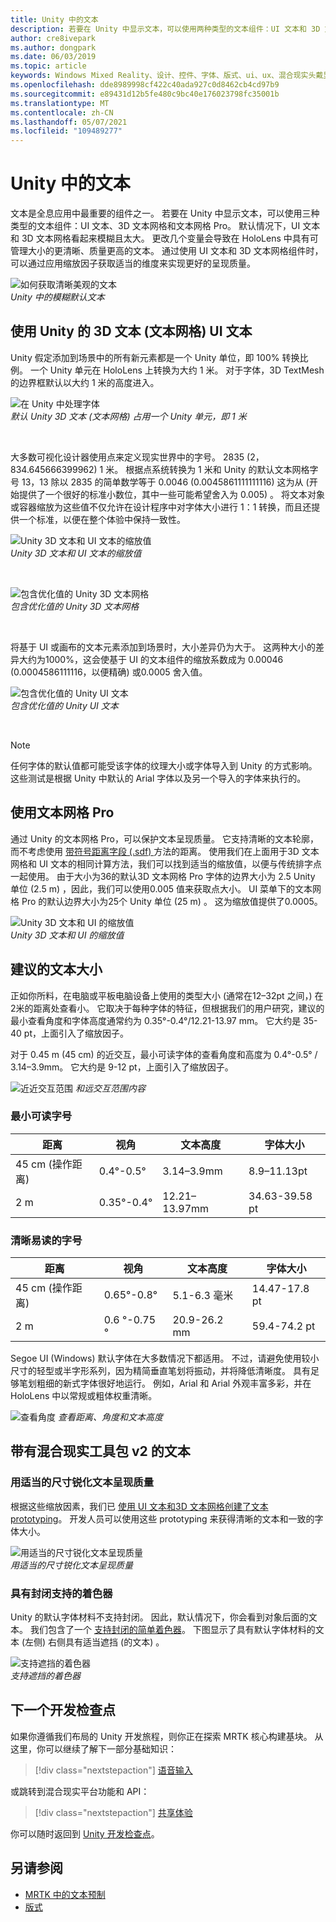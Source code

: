 ```yaml
---
title: Unity 中的文本
description: 若要在 Unity 中显示文本，可以使用两种类型的文本组件：UI 文本和 3D 文本网格。
author: cre8ivepark
ms.author: dongpark
ms.date: 06/03/2019
ms.topic: article
keywords: Windows Mixed Reality、设计、控件、字体、版式、ui、ux、混合现实头戴显示设备、Windows 混合现实头戴显示设备、虚拟现实头戴显示设备、MRTK、混合现实工具包
ms.openlocfilehash: dde8989998cf422c40ada927c0d8462cb4cd97b9
ms.sourcegitcommit: e89431d12b5fe480c9bc40e176023798fc35001b
ms.translationtype: MT
ms.contentlocale: zh-CN
ms.lasthandoff: 05/07/2021
ms.locfileid: "109489277"
---
```

# <a name="text-in-unity"></a>Unity 中的文本

文本是全息应用中最重要的组件之一。 若要在 Unity 中显示文本，可以使用三种类型的文本组件：UI 文本、3D 文本网格和文本网格 Pro。 默认情况下，UI 文本和 3D 文本网格看起来模糊且太大。 更改几个变量会导致在 HoloLens 中具有可管理大小的更清晰、质量更高的文本。 通过使用 UI 文本和 3D 文本网格组件时，可以通过应用缩放因子获取适当的维度来实现更好的呈现质量。

![如何获取清晰美观的文本](images/hug-text-02-640px.png)<br>
*Unity 中的模糊默认文本*

## <a name="working-with-unitys-3d-text-text-mesh-and-ui-text"></a>使用 Unity 的 3D 文本 (文本网格) UI 文本

Unity 假定添加到场景中的所有新元素都是一个 Unity 单位，即 100% 转换比例。 一个 Unity 单元在 HoloLens 上转换为大约 1 米。 对于字体，3D TextMesh 的边界框默认以大约 1 米的高度进入。

![在 Unity 中处理字体](images/640px-hug-text-03.png)<br>
*默认 Unity 3D 文本 (文本网格) 占用一个 Unity 单元，即 1 米*

<br>

大多数可视化设计器使用点来定义现实世界中的字号。 2835 (2，834.645666399962) 1 米。 根据点系统转换为 1 米和 Unity 的默认文本网格字号 13，13 除以 2835 的简单数学等于 0.0046 (0.0045861111111116) 这为从 (开始提供了一个很好的标准小数位，其中一些可能希望舍入为 0.005) 。 将文本对象或容器缩放为这些值不仅允许在设计程序中对字体大小进行 1：1 转换，而且还提供一个标准，以便在整个体验中保持一致性。

![Unity 3D 文本和 UI 文本的缩放值](images/Text_In_Unity_Measurements1.png)<br>
*Unity 3D 文本和 UI 文本的缩放值*

<br>

![包含优化值的 Unity 3D 文本网格](images/hug-text-05-1000px.png)<br>
*包含优化值的 Unity 3D 文本网格*

<br>

将基于 UI 或画布的文本元素添加到场景时，大小差异仍为大于。 这两种大小的差异大约为1000%，这会使基于 UI 的文本组件的缩放系数成为 0.00046 (0.0004586111116，以便精确) 或0.0005 舍入值。

![包含优化值的 Unity UI 文本](images/hug-text-04-1000px.png)<br>
*包含优化值的 Unity UI 文本*

<br>

>[!NOTE]
>任何字体的默认值都可能受该字体的纹理大小或字体导入到 Unity 的方式影响。 这些测试是根据 Unity 中默认的 Arial 字体以及另一个导入的字体来执行的。

## <a name="working-with-text-mesh-pro"></a>使用文本网格 Pro

通过 Unity 的文本网格 Pro，可以保护文本呈现质量。 它支持清晰的文本轮廓，而不考虑使用 [带符号距离字段 (.sdf) ](https://steamcdn-a.akamaihd.net/apps/valve/2007/SIGGRAPH2007_AlphaTestedMagnification.pdf) 方法的距离。 使用我们在上面用于3D 文本网格和 UI 文本的相同计算方法，我们可以找到适当的缩放值，以便与传统排字点一起使用。 由于大小为36的默认3D 文本网格 Pro 字体的边界大小为 2.5 Unity 单位 (2.5 m) ，因此，我们可以使用0.005 值来获取点大小。 UI 菜单下的文本网格 Pro 的默认边界大小为25个 Unity 单位 (25 m) 。 这为缩放值提供了0.0005。

![Unity 3D 文本和 UI 的缩放值](images/Text_In_Unity_Measurements2.png)<br>
*Unity 3D 文本和 UI 的缩放值*

## <a name="recommended-text-size"></a>建议的文本大小

正如你所料，在电脑或平板电脑设备上使用的类型大小 (通常在12–32pt 之间，) 在2米的距离处查看小。 它取决于每种字体的特征，但根据我们的用户研究，建议的最小查看角度和字体高度通常约为 0.35°-0.4°/12.21-13.97 mm。 它大约是 35-40 pt，上面引入了缩放因子。

对于 0.45 m (45 cm) 的近交互，最小可读字体的查看角度和高度为 0.4°-0.5° / 3.14–3.9mm。 它大约是 9-12 pt，上面引入了缩放因子。

![近近交互范围 ](images/typography-distance-1000px.jpg)
 *和远交互范围内容*

### <a name="the-minimum-legible-font-size"></a>最小可读字号

| 距离 | 视角 | 文本高度 | 字体大小 |
|---------|---------|---------|---------|
| 45 cm (操作距离)  | 0.4°-0.5° | 3.14–3.9mm | 8.9–11.13pt |
| 2 m | 0.35°-0.4° | 12.21–13.97mm | 34.63-39.58 pt |


### <a name="the-comfortably-legible-font-size"></a>清晰易读的字号

| 距离 | 视角 | 文本高度 | 字体大小 |
|---------|---------|---------|---------|
| 45 cm (操作距离)  | 0.65°-0.8° | 5.1-6.3 毫米 | 14.47-17.8 pt |
| 2 m | 0.6 °-0.75 ° | 20.9-26.2 mm | 59.4-74.2 pt |

Segoe UI (Windows) 默认字体在大多数情况下都适用。 不过，请避免使用较小尺寸的轻型或半字形系列，因为精简垂直笔划将振动，并将降低清晰度。 具有足够笔划粗细的新式字体很好地运行。 例如，Arial 和 Arial 外观丰富多彩，并在 HoloLens 中以常规或粗体权重清晰。

![查看角度 ](images/Text_In_Unity_ViewingAngle.jpg)
 *查看距离、角度和文本高度*

## <a name="text-with-mixed-reality-toolkit-v2"></a>带有混合现实工具包 v2 的文本

### <a name="sharp-text-rendering-quality-with-proper-dimension"></a>用适当的尺寸锐化文本呈现质量

根据这些缩放因素，我们已 [使用 UI 文本和3D 文本网格创建了文本 prototyping](https://github.com/microsoft/MixedRealityToolkit-Unity/tree/main/Assets/MRTK/SDK/StandardAssets/Prefabs/Text)。 开发人员可以使用这些 prototyping 来获得清晰的文本和一致的字体大小。

![用适当的尺寸锐化文本呈现质量](images/hug-text-06-1000px.png)<br>
*用适当的尺寸锐化文本呈现质量*

### <a name="shader-with-occlusion-support"></a>具有封闭支持的着色器

Unity 的默认字体材料不支持封闭。 因此，默认情况下，你会看到对象后面的文本。 我们包含了一个 [支持封闭的简单着色器](https://github.com/microsoft/MixedRealityToolkit-Unity/blob/main/Assets/MRTK/StandardAssets/Shaders/Text3DShader.shader)。 下图显示了具有默认字体材料的文本 (左侧) 右侧具有适当遮挡 (的文本) 。

![支持遮挡的着色器](images/hug-text-07-1000px.png)<br>
*支持遮挡的着色器*

## <a name="next-development-checkpoint"></a>下一个开发检查点

如果你遵循我们布局的 Unity 开发旅程，则你正在探索 MRTK 核心构建基块。 从这里，你可以继续了解下一部分基础知识：

> [!div class="nextstepaction"]
> [语音输入](voice-input-in-unity.md)

或跳转到混合现实平台功能和 API：

> [!div class="nextstepaction"]
> [共享体验](shared-experiences-in-unity.md)

你可以随时返回到 [Unity 开发检查点](unity-development-overview.md#2-core-building-blocks)。

## <a name="see-also"></a>另请参阅

* [MRTK 中的文本预制](https://github.com/microsoft/MixedRealityToolkit-Unity/tree/main/Assets/MRTK/SDK/StandardAssets/Prefabs/Text)
* [版式](../../design/typography.md)

